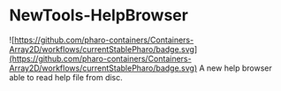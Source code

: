 # NewTools-HelpBrowser
![https://github.com/pharo-containers/Containers-Array2D/workflows/currentStablePharo/badge.svg](https://github.com/pharo-containers/Containers-Array2D/workflows/currentStablePharo/badge.svg)
A new help browser able to read help file from disc. 
